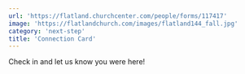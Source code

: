 ```yaml
---
url: 'https://flatland.churchcenter.com/people/forms/117417'
image: 'https://flatlandchurch.com/images/flatland144_fall.jpg'
category: 'next-step'
title: 'Connection Card'
---
```


Check in and let us know
you were here!
